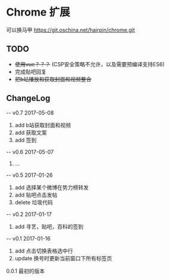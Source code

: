 # Chrome 扩展  
可以换马甲
https://git.oschina.net/hairpin/chrome.git

## TODO
* ~~使用vue？？？~~ (CSP安全策略不允许，以及需要预编译支持ES6)
* 完成贴吧回复
* ~~把b站播放和获取封面和视频整合~~

##  ChangeLog
-- v0.7 2017-05-08
1. add b站获取封面和视频
2. add 获取文案
3. add 签到

-- v0.6 2017-05-07
1. ...

-- v0.5 2017-01-26
1. add 选择某个微博在势力榜转发
2. add 贴吧点击发帖
3. delete 垃圾代码

-- v0.2 2017-01-17  
1. add 寻艺，贴吧，百科的签到

-- v0.1 2017-01-16
1. add 点击切换表格选中行
2. update 换号时更新当前窗口下所有标签页

0.0.1 最初的版本
